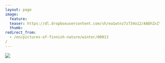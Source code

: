 ```yaml
---
layout: page
image:
  feature:
  teaser: https://dl.dropboxusercontent.com/sh/ea1wtnz7z734o12/AADhZxIY7_1HPAogbBStwQAqa/luontokuvat/talvi/IMG_20140316_080411-245px.jpg
  thumb:
redirect_from:
  - /en/pictures-of-finnish-nature/winter/00013/
---
```


[![](https://dl.dropboxusercontent.com/sh/ea1wtnz7z734o12/AAAs8MmwxEfT_YSU0prsjeKka/luontokuvat/talvi/IMG_20140316_080411-800px.jpg)](https://dl.dropboxusercontent.com/sh/ea1wtnz7z734o12/AAB9LQDIarkS-XhN9E4aXkm9a/luontokuvat/talvi/IMG_20140316_080411.jpg)
